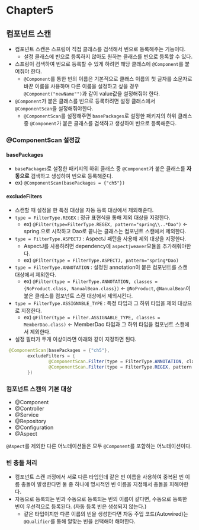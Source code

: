 # Chapter5
## 컴포넌트 스캔
- 컴포넌트 스캔은 스프링이 직접 클래스를 검색해서 빈으로 등록해주는 기능이다.
  - 설정 클래스에 빈으로 등록하지 않아도 원하는 클래스를 빈으로 등록할 수 있다.
- 스프링이 검색하여 빈으로 등록할 수 있게 하려면 해당 클래스에 `@Component`를 붙여줘야 한다.
  - `@Component`를 통한 빈의 이름은 기본적으로 클래스 이름의 첫 글자를 소문자로 바꾼 이름을 사용하며 다른 이름을 설정하고 싶을 경우 `@Component("newName"")`과 같이 value값을 설정해줘야 한다.
- `@Component`가 붙은 클래스를 빈으로 등록하려면 설정 클래스에서 `@ComponentScan`을 설정해줘야한다.
  - `@ComponentScan`를 설정해주면 `basePackages`로 설정한 패키지의 하위 클래스 중 `@Component`가 붙은 클래스를 검색하고 생성하여 빈으로 등록해준다.
    
  
### @ComponentScan 설정값
#### basePackages
- `basePackages`로 설정한 패키지의 하위 클래스 중 `@Component`가 붙은 클래스를 **자동으로** 검색하고 생성하여 빈으로 등록해준다.
- ex) `@ComponentScan(basePackages = {"ch5"})`

#### excludeFilters
- 스캔할 때 설정을 한 특정 대상을 자동 등록 대상에서 제외해준다.
- `type = FilterType.REGEX` : 정규 표현식을 통해 제외 대상을 지정한다.
  - ex) `@Filter(type=FilterType.REGEX, pattern="spring\\..*Dao")` <- spring.으로 시작하고 Dao로 끝나는 클래스는 컴포넌트 스캔에서 제외한다.
- `type = FilterType.ASPECTJ` : AspectJ 패턴을 사용해 제외 대상을 지정한다.
  - AspectJ를 사용하려면 dependency에 `aspectjweaver`모듈을 추가해줘야한다.
  - ex) `@Filter(type = FilterType.ASPECTJ, pattern="spring*Dao)`
- `type = FilterType.ANNOTATION` : 설정된 annotation이 붙은 컴포넌트를 스캔 대상에서 제외한다.
  - ex) `@Filter(type = FilterType.ANNOTATION, classes = {NoProduct.class, NanualBean.class})` <- `@NoProduct`, `@NanualBean`이 붙은 클래스를 컴포넌트 스캔 대상에서 제외시킨다.
- `type = FilterType.ASSIGNABLE_TYPE` : 특정 타입과 그 하위 타입을 제외 대상으로 지정한다.
  - ex) `@Filter(type = Filter.ASSIGNABLE_TYPE, classes = MemberDao.class)` <- MemberDao 타입과 그 하위 타입을 컴포넌트 스캔에서 제외한다.
- 설정 필터가 두개 이상이라면 아래와 같이 지정하면 된다.
```java
 @ComponentScan(basePackages = {"ch5"},
        excludeFilters = {
                @ComponentScan.Filter(type = FilterType.ANNOTATION, classes = ManualBean.class),
                @ComponentScan.Filter(type = FilterType.REGEX, pattern = "spring\\..*")
        })
```

### 컴포넌트 스캔의 기본 대상
- @Component
- @Controller
- @Service
- @Repository
- @Configuration
- @Aspect

`@Aspect`를 제외한 다른 어노테이션들은 모두 `@Component`를 포함하는 어노테이션이다.

### 빈 충돌 처리
- 컴포넌트 스캔 과정에서 서로 다른 타입인데 같은 빈 이름을 사용하여 중복된 빈 이름 충돌이 발생한다면 둘 중 하나에 명시적인 빈 이름을 지정해서 충돌을 피해야한다.
- 자동으로 등록되는 빈과 수동으로 등록되는 빈의 이름이 같다면, 수동으로 등록한 빈이 우선적으로 등록된다. (자동 등록 빈은 생성되지 않는다.)
  - 같은 타입이지만 다른 이름의 빈을 생성한다면 자동 주입 코드(Autowired)는 `@Qualifier`를 통해 알맞는 빈을 선택해야 해야한다.
